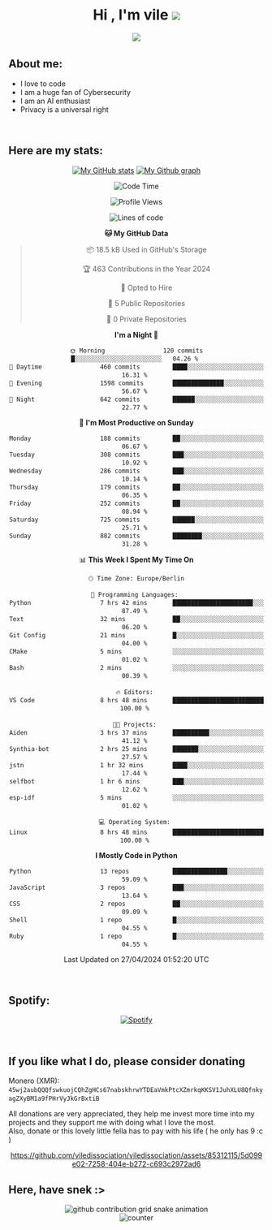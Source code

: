 <h1 align="center">Hi , I'm vile <img src="https://media.giphy.com/media/hvRJCLFzcasrR4ia7z/giphy.gif" width="35"></h1>
<p align="center">
  <a href="https://github.com/viledissociation"><img src="https://readme-typing-svg.demolab.com?font=Roboto+Mono&weight=300&size=28&duration=4000&pause=100&color=C109F7&center=true&vCenter=true&width=580&height=127&lines=I'm+a+programmer;I'm+an+AI+enthusiast;I'm+a+big+fan+of+Neural+Networks;I'm+interested+in+Computer+Science;I+love+Cybersecurity;By+the+way+I+use+Arch+%F0%9F%92%80"></a>
</p>

## About me:

- I love to code
- I am a huge fan of Cybersecurity
- I am an AI enthusiast
- Privacy is a universal right

<br>

## Here are my stats:

<div align="center">
    
 [![My GitHub stats](https://github-readme-stats.vercel.app/api?username=vilev0&count_private=true&show_icons=true&theme=radical)](https://github.com/vilev0)
 [![My Github graph](http://github-profile-summary-cards.vercel.app/api/cards/profile-details?username=vilev0&theme=radical)](https://github.com/vilev0)

<!--START_SECTION:waka-->
![Code Time](http://img.shields.io/badge/Code%20Time-287%20hrs%2027%20mins-blue)

![Profile Views](http://img.shields.io/badge/Profile%20Views-0-blue)

![Lines of code](https://img.shields.io/badge/From%20Hello%20World%20I%27ve%20Written-178.3%20thousand%20lines%20of%20code-blue)

**🐱 My GitHub Data** 

> 📦 18.5 kB Used in GitHub's Storage 
 > 
> 🏆 463 Contributions in the Year 2024
 > 
> 💼 Opted to Hire
 > 
> 📜 5 Public Repositories 
 > 
> 🔑 0 Private Repositories 
 > 
**I'm a Night 🦉** 

```text
🌞 Morning                120 commits         █░░░░░░░░░░░░░░░░░░░░░░░░   04.26 % 
🌆 Daytime                460 commits         ████░░░░░░░░░░░░░░░░░░░░░   16.31 % 
🌃 Evening                1598 commits        ██████████████░░░░░░░░░░░   56.67 % 
🌙 Night                  642 commits         ██████░░░░░░░░░░░░░░░░░░░   22.77 % 
```
📅 **I'm Most Productive on Sunday** 

```text
Monday                   188 commits         ██░░░░░░░░░░░░░░░░░░░░░░░   06.67 % 
Tuesday                  308 commits         ███░░░░░░░░░░░░░░░░░░░░░░   10.92 % 
Wednesday                286 commits         ███░░░░░░░░░░░░░░░░░░░░░░   10.14 % 
Thursday                 179 commits         ██░░░░░░░░░░░░░░░░░░░░░░░   06.35 % 
Friday                   252 commits         ██░░░░░░░░░░░░░░░░░░░░░░░   08.94 % 
Saturday                 725 commits         ██████░░░░░░░░░░░░░░░░░░░   25.71 % 
Sunday                   882 commits         ████████░░░░░░░░░░░░░░░░░   31.28 % 
```


📊 **This Week I Spent My Time On** 

```text
🕑︎ Time Zone: Europe/Berlin

💬 Programming Languages: 
Python                   7 hrs 42 mins       ██████████████████████░░░   87.49 % 
Text                     32 mins             ██░░░░░░░░░░░░░░░░░░░░░░░   06.20 % 
Git Config               21 mins             █░░░░░░░░░░░░░░░░░░░░░░░░   04.00 % 
CMake                    5 mins              ░░░░░░░░░░░░░░░░░░░░░░░░░   01.02 % 
Bash                     2 mins              ░░░░░░░░░░░░░░░░░░░░░░░░░   00.39 % 

🔥 Editors: 
VS Code                  8 hrs 48 mins       █████████████████████████   100.00 % 

🐱‍💻 Projects: 
Aiden                    3 hrs 37 mins       ██████████░░░░░░░░░░░░░░░   41.12 % 
Synthia-bot              2 hrs 25 mins       ███████░░░░░░░░░░░░░░░░░░   27.57 % 
jstn                     1 hr 32 mins        ████░░░░░░░░░░░░░░░░░░░░░   17.44 % 
selfbot                  1 hr 6 mins         ███░░░░░░░░░░░░░░░░░░░░░░   12.62 % 
esp-idf                  5 mins              ░░░░░░░░░░░░░░░░░░░░░░░░░   01.02 % 

💻 Operating System: 
Linux                    8 hrs 48 mins       █████████████████████████   100.00 % 
```

**I Mostly Code in Python** 

```text
Python                   13 repos            ███████████████░░░░░░░░░░   59.09 % 
JavaScript               3 repos             ███░░░░░░░░░░░░░░░░░░░░░░   13.64 % 
CSS                      2 repos             ██░░░░░░░░░░░░░░░░░░░░░░░   09.09 % 
Shell                    1 repo              █░░░░░░░░░░░░░░░░░░░░░░░░   04.55 % 
Ruby                     1 repo              █░░░░░░░░░░░░░░░░░░░░░░░░   04.55 % 
```




 Last Updated on 27/04/2024 01:52:20 UTC
<!--END_SECTION:waka-->
</div>
<br>

## Spotify:

<div align="center">

[![Spotify](https://whois-hoeless.vercel.app/api/spotify?background_color=0d1117&border_color=090d13)](https://open.spotify.com/user/heanchenhorst)
</div>

<br>

## If you like what I do, please consider donating

Monero (XMR): ```45wj2aubQQQfswkuojCQhZgHCs67nabskhrwYTDEaVmkPtcXZmrkqKKSV1JuhXLU8QfnkyagZXyBM1a9fPHrVyJkGrBxtiB```

All donations are very appreciated, they help me invest more time into my projects and they support me with doing what I love the most.  
Also, donate or this lovely little fella has to pay with his life (  he only has 9 :c  )

<div align="center">


https://github.com/viledissociation/viledissociation/assets/85312115/5d099e02-7258-404e-b272-c693c2972ad6


</div>

## Here, have snek :>
<div align="center">
<picture>
  <source media="(prefers-color-scheme: dark)" srcset="https://raw.githubusercontent.com/vilev0/vilev0/output/github-contribution-grid-snake-dark.svg">
  <source media="(prefers-color-scheme: light)" srcset="https://raw.githubusercontent.com/vilev0/vilev0/output/github-contribution-grid-snake.svg">
  <img alt="github contribution grid snake animation" src="https://raw.githubusercontent.com/vilev0/vilev0/output/github-contribution-grid-snake.svg">
</div>

<div align="center">
  <img src="https://moe-counter.glitch.me/get/@hoeless_count?theme=rule34" alt="counter" />
</div>
